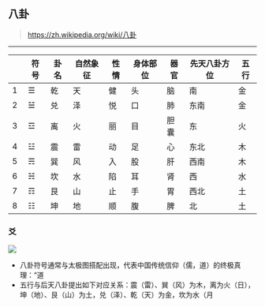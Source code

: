 ## 八卦
>https://zh.wikipedia.org/wiki/八卦
---
　|符号|卦名|自然象征|性情|身体部位|器官|先天八卦方位|五行
---|---|---|---|---|---|---|---|---
1|☰|乾|天|健|头|脑|南|金
2|☱|兑|泽|悦|口|肺|东南|金
3|☲|离|火|丽|目|胆囊|东|火
4|☳|震|雷|动|足|心|东北|木
5|☴|巽|风|入|股|肝|西南|木
6|☵|坎|水|陷|耳|肾|西|水
7|☶|艮|山|止|手|胃|西北|土
8|☷|坤|地|顺|腹|脾|北|土
### 爻
![](https://upload.wikimedia.org/wikipedia/commons/b/b7/Xiantianbagua.png)
- 八卦符号通常与太极图搭配出现，代表中国传统信仰（儒，道）的终极真理：“道
- 五行与后天八卦提出如下对应关系：震（雷）、巽（风）为木，离为火（日），坤（地）、艮（山）为土，兑（泽）、乾（天）为金，坎为水（月